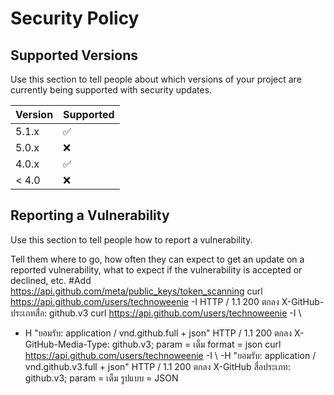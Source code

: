 # Security Policy

## Supported Versions

Use this section to tell people about which versions of your project are
currently being supported with security updates.

| Version | Supported          |
| ------- | ------------------ |
| 5.1.x   | :white_check_mark: |
| 5.0.x   | :x:                |
| 4.0.x   | :white_check_mark: |
| < 4.0   | :x:                |

## Reporting a Vulnerability

Use this section to tell people how to report a vulnerability.

Tell them where to go, how often they can expect to get an update on a
reported vulnerability, what to expect if the vulnerability is accepted or
declined, etc.
#Add​
https://api.github.com/meta/public_keys/token_scanning
curl https://api.github.com/users/technoweenie -I 
HTTP / 1.1 200 ตกลง
X-GitHub- ประเภทสื่อ: github.v3 
curl https://api.github.com/users/technoweenie -I \ 
- H "ยอมรับ: application / vnd.github.full + json" 
HTTP / 1.1 200 ตกลง
X-GitHub-Media-Type: github.v3; param = เต็ม format = json 
curl https://api.github.com/users/technoweenie -I \ 
-H "ยอมรับ: application / vnd.github.v3.full + json" 
HTTP / 1.1 200 ตกลง
X-GitHub สื่อประเภท: github.v3; param = เต็ม รูปแบบ = JSON
